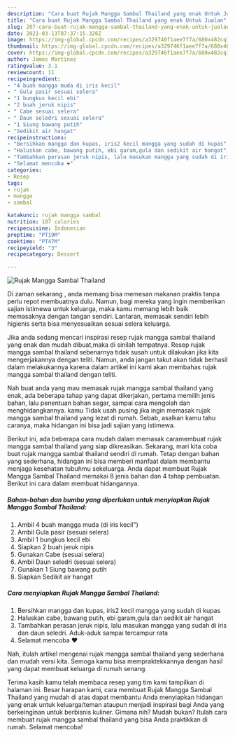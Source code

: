 ```yaml
---
description: "Cara buat Rujak Mangga Sambal Thailand yang enak Untuk Jualan"
title: "Cara buat Rujak Mangga Sambal Thailand yang enak Untuk Jualan"
slug: 207-cara-buat-rujak-mangga-sambal-thailand-yang-enak-untuk-jualan
date: 2021-03-13T07:37:15.326Z
image: https://img-global.cpcdn.com/recipes/a329746f1aee7f7a/680x482cq70/rujak-mangga-sambal-thailand-foto-resep-utama.jpg
thumbnail: https://img-global.cpcdn.com/recipes/a329746f1aee7f7a/680x482cq70/rujak-mangga-sambal-thailand-foto-resep-utama.jpg
cover: https://img-global.cpcdn.com/recipes/a329746f1aee7f7a/680x482cq70/rujak-mangga-sambal-thailand-foto-resep-utama.jpg
author: James Martinez
ratingvalue: 3.1
reviewcount: 11
recipeingredient:
- "4 buah mangga muda di iris kecil"
- " Gula pasir sesuai selera"
- "1 bungkus kecil ebi"
- "2 buah jeruk nipis"
- " Cabe sesuai selera"
- " Daun seledri sesuai selera"
- "1 Siung bawang putih"
- "Sedikit air hangat"
recipeinstructions:
- "Bersihkan mangga dan kupas, iris2 kecil mangga yang sudah di kupas"
- "Haluskan cabe, bawang putih, ebi garam,gula dan sedikit air hangat"
- "Tambahkan perasan jeruk nipis, lalu masukan mangga yang sudah di iris dan daun seledri. Aduk-aduk sampai tercampur rata"
- "Selamat mencoba ❤"
categories:
- Resep
tags:
- rujak
- mangga
- sambal

katakunci: rujak mangga sambal 
nutrition: 187 calories
recipecuisine: Indonesian
preptime: "PT19M"
cooktime: "PT47M"
recipeyield: "3"
recipecategory: Dessert

---
```



![Rujak Mangga Sambal Thailand](https://img-global.cpcdn.com/recipes/a329746f1aee7f7a/680x482cq70/rujak-mangga-sambal-thailand-foto-resep-utama.jpg)

Di zaman  sekarang , anda memang bisa memesan makanan praktis tanpa perlu repot membuatnya dulu. Namun, bagi mereka yang ingin memberikan sajian istimewa untuk keluarga, maka kamu memang lebih baik memasaknya dengan tangan sendiri. Lantaran, memasak sendiri lebih higienis serta bisa menyesuaikan sesuai selera keluarga.

Jika anda sedang mencari inspirasi resep rujak mangga sambal thailand yang enak dan mudah dibuat,maka di sinilah tempatnya. Resep rujak mangga sambal thailand  sebenarnya tidak susah untuk dilakukan jika kita mengerjakannya dengan teliti. Namun, anda jangan takut akan tidak berhasil dalam melakukannya 
karena dalam artikel ini kami akan membahas rujak mangga sambal thailand dengan teliti.  



Nah buat anda yang mau memasak rujak mangga sambal thailand yang enak, ada beberapa tahap yang dapat dikerjakan, pertama memilih jenis bahan, lalu penentuan bahan segar, sampai cara mengolah dan menghidangkannya. kamu Tidak usah pusing jika ingin memasak rujak mangga sambal thailand yang lezat di rumah. Sebab, asalkan kamu  tahu caranya, maka hidangan ini bisa jadi sajian yang istimewa.

Berikut ini, ada beberapa cara mudah dalam memasak caramembuat rujak mangga sambal thailand yang siap dikreasikan. Sekarang, mari kita coba buat rujak mangga sambal thailand sendiri di rumah. Tetap dengan bahan yang sederhana, hidangan ini bisa memberi manfaat dalam membantu menjaga kesehatan tubuhmu sekeluarga. Anda dapat membuat Rujak Mangga Sambal Thailand memakai 8 jenis bahan dan 4 tahap pembuatan. Berikut ini cara dalam membuat hidangannya.

<!--inarticleads1-->

##### Bahan-bahan dan bumbu yang diperlukan untuk menyiapkan Rujak Mangga Sambal Thailand:

1. Ambil 4 buah mangga muda (di iris kecil&#34;)
1. Ambil  Gula pasir (sesuai selera)
1. Ambil 1 bungkus kecil ebi
1. Siapkan 2 buah jeruk nipis
1. Gunakan  Cabe (sesuai selera)
1. Ambil  Daun seledri (sesuai selera)
1. Gunakan 1 Siung bawang putih
1. Siapkan Sedikit air hangat




<!--inarticleads2-->

##### Cara menyiapkan Rujak Mangga Sambal Thailand:

1. Bersihkan mangga dan kupas, iris2 kecil mangga yang sudah di kupas
1. Haluskan cabe, bawang putih, ebi garam,gula dan sedikit air hangat
1. Tambahkan perasan jeruk nipis, lalu masukan mangga yang sudah di iris dan daun seledri. Aduk-aduk sampai tercampur rata
1. Selamat mencoba ❤




Nah, itulah artikel mengenai  rujak mangga sambal thailand  yang sederhana dan mudah versi kita. Semoga kamu bisa mempraktekkannya dengan hasil yang dapat membuat keluarga di rumah senang. 

Terima kasih kamu telah membaca resep yang tim kami tampilkan di halaman ini. Besar harapan kami, cara membuat  Rujak Mangga Sambal Thailand yang mudah di atas dapat membantu Anda menyiapkan hidangan yang enak untuk keluarga/teman ataupun menjadi inspirasi bagi Anda yang berkeinginan untuk berbisnis kuliner. Gimana nih? Mudah bukan? Itulah cara membuat rujak mangga sambal thailand yang bisa Anda praktikkan di rumah. Selamat mencoba!

